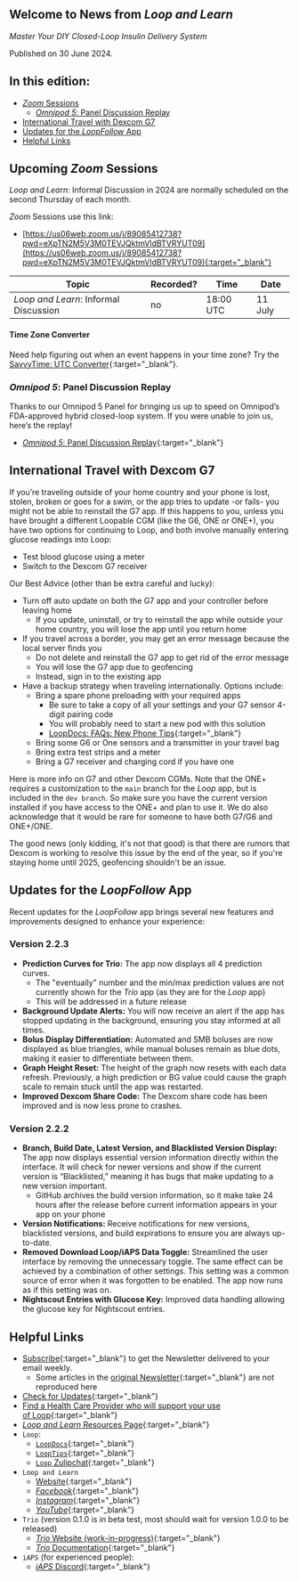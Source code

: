 ## Welcome to News from&nbsp;_<span translate="no">Loop and Learn</span>_

_Master Your DIY Closed-Loop Insulin Delivery System_

Published on 30 June 2024.

## In this edition:

* [*Zoom* Sessions](#upcoming-zoom-sessions)
    * [_<span translate="no">Omnipod 5</span>_: Panel Discussion Replay](#omnipod-5-panel-discussion-replay)
* [International Travel with Dexcom G7](#international-travel-with-dexcom-g7)
* [Updates for the *LoopFollow* App](#updates-for-the-loopfollow-app)
* [Helpful Links](#helpful-links)

## Upcoming *Zoom* Sessions

_<span translate="no">Loop and Learn</span>_: Informal Discussion in 2024 are normally scheduled on the second Thursday of each month.

*Zoom* Sessions use this link:

* [https://us06web.zoom.us/j/89085412738?pwd=eXpTN2M5V3M0TEVJQktmVldBTVRYUT09](https://us06web.zoom.us/j/89085412738?pwd=eXpTN2M5V3M0TEVJQktmVldBTVRYUT09){:target="_blank"}

| Topic | Recorded? | Time | Date |
| - | - | - | - |
| _<span translate="no">Loop and Learn</span>_: Informal Discussion | no | 18:00 UTC | 11 July |

#### Time Zone Converter

Need help figuring out when an event happens in your time zone? Try the [SavvyTime: UTC Converter](https://savvytime.com/converter/utc){:target="_blank"}.

### _<span translate="no">Omnipod 5</span>_: Panel Discussion Replay

Thanks to our Omnipod 5 Panel for bringing us up to speed on Omnipod’s FDA-approved hybrid closed-loop system. If you were unable to join us, here’s the replay!

* [_<span translate="no">Omnipod 5</span>_: Panel Discussion Replay](https://www.youtube.com/watch?v=h-tiBspWy2U){:target="_blank"}

## International Travel with Dexcom G7

If you’re traveling outside of your home country and your phone is lost, stolen, broken or goes for a swim, or the app tries to update -or fails- you might not be able to reinstall the G7 app. If this happens to you, unless you have brought a different Loopable CGM (like the G6, ONE or ONE+), you have two options for continuing to Loop, and both involve manually entering glucose readings into Loop:

* Test blood glucose using a meter
* Switch to the Dexcom G7 receiver

Our Best Advice (other than be extra careful and lucky):

* Turn off auto update on both the G7 app and your controller before leaving home
    * If you update, uninstall, or try to reinstall the app while outside your home country, you will lose the app until you return home
* If you travel across a border, you may get an error message because the local server finds you
    * Do not delete and reinstall the G7 app to get rid of the error message
    * You will lose the G7 app due to geofencing
    * Instead, sign in to the existing app
* Have a backup strategy when traveling internationally. Options include:
    * Bring a spare phone preloading with your required apps
        * Be sure to take a copy of all your settings and your G7 sensor 4-digit pairing code
        * You will probably need to start a new pod with this solution
        * [LoopDocs: FAQs: New Phone Tips](https://loopkit.github.io/loopdocs/faqs/new-phone/#overview){:target="_blank"}
    * Bring some G6 or One sensors and a transmitter in your travel bag
    * Bring extra test strips and a meter
    * Bring a G7 receiver and charging cord if you have one

Here is more info on G7 and other Dexcom CGMs. Note that the ONE+ requires a customization to the `main` branch for the *Loop* app, but is included in the `dev branch`. So make sure you have the current version installed if you have access to the ONE+ and plan to use it. We do also acknowledge that it would be rare for someone to have both G7/G6 and ONE+/ONE.  

The good news (only kidding, it's not that good) is that there are rumors that Dexcom is working to resolve this issue by the end of the year, so if you're staying home until 2025, geofencing shouldn't be an issue.

## Updates for the *LoopFollow* App

Recent updates for the *LoopFollow* app brings several new features and improvements designed to enhance your experience:

### Version 2.2.3

* **Prediction Curves for Trio:** The app now displays all 4 prediction curves.
    * The "eventually" number and the min/max prediction values are not currently shown for the *Trio* app (as they are for the *Loop* app)
    * This will be addressed in a future release
* **Background Update Alerts:** You will now receive an alert if the app has stopped updating in the background, ensuring you stay informed at all times.
* **Bolus Display Differentiation:** Automated and SMB boluses are now displayed as blue triangles, while manual boluses remain as blue dots, making it easier to differentiate between them.
* **Graph Height Reset:** The height of the graph now resets with each data refresh. Previously, a high prediction or BG value could cause the graph scale to remain stuck until the app was restarted.
* **Improved Dexcom Share Code:** The Dexcom share code has been improved and is now less prone to crashes.

### Version 2.2.2

* **Branch, Build Date, Latest Version, and Blacklisted Version Display:** The app now displays essential version information directly within the interface. It will check for newer versions and show if the current version is “Blacklisted,” meaning it has bugs that make updating to a new version important.
    * GitHub archives the build version information, so it make take 24 hours after the release before current information appears in your app on your phone
* **Version Notifications:** Receive notifications for new versions, blacklisted versions, and build expirations to ensure you are always up-to-date.
* **Removed Download Loop/iAPS Data Toggle:** Streamlined the user interface by removing the unnecessary toggle. The same effect can be achieved by a combination of other settings. This setting was a common source of error when it was forgotten to be enabled. The app now runs as if this setting was on.
* **Nightscout Entries with Glucose Key:** Improved data handling allowing the glucose key for Nightscout entries.

## Helpful Links

* [Subscribe](https://www.loopandlearn.org/newsletter-signup/){:target="_blank"} to get the Newsletter delivered to your email weekly.
    * Some articles in the [original Newsletter](https://www.loopandlearn.org/2022/10/19/loop-and-learn-newsletter/){:target="_blank"} are not reproduced here
* [Check for Updates](https://www.loopandlearn.org/version-updates/){:target="_blank"}
* [Find a Health Care Provider who will support your use of&nbsp;<span translate="no">Loop</span>](https://www.loopandlearn.org/hcp-recommendations/){:target="_blank"}
* [_<span translate="no">Loop and Learn</span>_&nbsp;Resources Page](https://www.loopandlearn.org/resources/){:target="_blank"}
* <code>Loop</code>:
    * [`LoopDocs`](https://loopkit.github.io/loopdocs/){:target="_blank"}
    * [`LoopTips`](https://loopkit.github.io/looptips/){:target="_blank"}
    * [`Loop` Zulipchat](https://loop.zulipchat.com/){:target="_blank"}
* <code>Loop and Learn</code>
    * [Website](https://www.loopandlearn.org/){:target="_blank"}
    * [*Facebook*](https://www.facebook.com/groups/LOOPandLEARN){:target="_blank"}
    * [*Instagram*](https://www.instagram.com/loopandlearn/){:target="_blank"}
    * [*YouTube*](https://www.youtube.com/c/loopandlearn){:target="_blank"}
* <code>Trio</code> (version 0.1.0 is in beta test, most should wait for version 1.0.0 to be released)
    * [*Trio* Website (work-in-progress)](http://diy-trio.org/){:target="_blank"}
    * [*Trio* Documentation](http://docs.diy-trio.org/en/latest){:target="_blank"}
* <code>iAPS</code> (for experienced people):
    * [*iAPS* Discord](https://discord.com/invite/ptkk2Y264Z){:target="_blank"}
